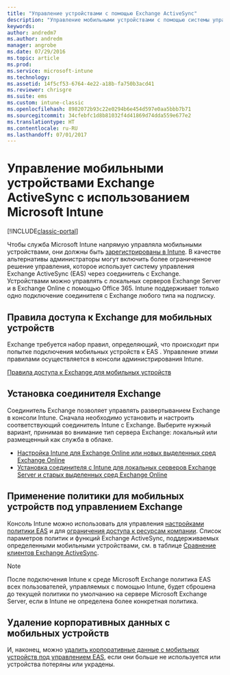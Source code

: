 ```yaml
---
title: "Управление устройствами с помощью Exchange ActiveSync"
description: "Управление мобильными устройствами с помощью системы управления Exchange ActiveSync (EAS) через соединитель с Exchange"
keywords: 
author: andredm7
ms.author: andredm
manager: angrobe
ms.date: 07/29/2016
ms.topic: article
ms.prod: 
ms.service: microsoft-intune
ms.technology: 
ms.assetid: 14f5cf53-6764-4e22-a18b-fa750b3acd41
ms.reviewer: chrisgre
ms.suite: ems
ms.custom: intune-classic
ms.openlocfilehash: 8982072b93c22e0294b6e454d597e0aa5bbb7b71
ms.sourcegitcommit: 34cfebfc1d8b81032f4d41869d74dda559e677e2
ms.translationtype: HT
ms.contentlocale: ru-RU
ms.lasthandoff: 07/01/2017
---
```

# <a name="exchange-activesync-mobile-device-management-with-microsoft-intune"></a>Управление мобильными устройствами Exchange ActiveSync с использованием Microsoft Intune

[!INCLUDE[classic-portal](../includes/classic-portal.md)]

Чтобы служба Microsoft Intune напрямую управляла мобильными устройствами, они должны быть [зарегистрированы в Intune](prerequisites-for-enrollment.md). В качестве альтернативы администраторы могут включить более ограниченное решение управления, которое использует систему управления Exchange ActiveSync (EAS) через соединитель с Exchange. Устройствами можно управлять с локальных серверов Exchange Server и в Exchange Online с помощью Office 365. Intune поддерживает только одно подключение соединителя с Exchange любого типа на подписку.

## <a name="exchange-access-rules-for-mobile-devices"></a>Правила доступа к Exchange для мобильных устройств ##

Exchange требуется набор правил, определяющий, что происходит при попытке подключения мобильных устройств к EAS . Управление этими правилами осуществляется в консоли администрирования Intune.

[Правила доступа к Exchange для мобильных устройств](exchange-access-rules-for-mobile-devices.md)

## <a name="install-the-exchange-connector"></a>Установка соединителя Exchange
Соединитель Exchange позволяет управлять развертыванием Exchange в консоли Intune. Сначала необходимо установить и настроить соответствующий соединитель Intune с Exchange. Выберите нужный вариант, принимая во внимание тип сервера Exchange: локальный или размещенный как служба в облаке.

-   [Настройка Intune для Exchange Online или новых выделенных сред Exchange Online](intune-service-to-service-exchange-connector.md)
-   [Установка соединителя с Intune для локальных серверов Exchange Server и старых выделенных сред Exchange Online](intune-on-premises-exchange-connector.md)


## <a name="apply-policy-for-exchange-managed-mobile-devices"></a>Применение политики для мобильных устройств под управлением Exchange
Консоль Intune можно использовать для управления [настройками политики EAS](exchange-activesync-policy-settings-in-microsoft-intune.md) и для [ограничения доступа к ресурсам компании](restrict-access-to-email-and-o365-services-with-microsoft-intune.md). Список параметров политик и функций Exchange ActiveSync, поддерживаемых определенными мобильными устройствами, см. в таблице [Сравнение клиентов Exchange ActiveSync](http://go.microsoft.com/fwlink/?LinkId=247270).

> [!NOTE]
> После подключения Intune к среде Microsoft Exchange политика EAS всех пользователей, управляемых с помощью Intune, будет сброшена до текущей политики по умолчанию на сервере Microsoft Exchange Server, если в Intune не определена более конкретная политика.

## <a name="wipe-company-data-from-mobile-devices"></a>Удаление корпоративных данных с мобильных устройств
И, наконец, можно [удалить корпоративные данные с мобильных устройств под управлением EAS](wipe-for-exchange-managed-mobile-devices.md), если они больше не используется или устройства потеряны или украдены.
